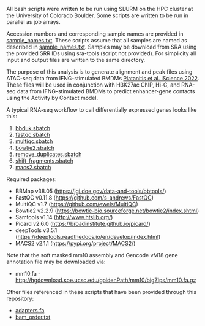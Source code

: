 All bash scripts were written to be run using SLURM on the HPC cluster at the University of Colorado Boulder. Some scripts are written to be run in parallel as job arrays.

Accession numbers and corresponding sample names are provided in [sample_names.txt](). These scripts assume that all samples are named as described in [sample_names.txt](). Samples may be download from SRA using the provided SRR IDs using sra-tools (script not provided). For simplicity all input and output files are written to the same directory.

The purpose of this analysis is to generate alignment and peak files using ATAC-seq data from IFNG-stimulated BMDMs [Platanitis et al. iScience 2022](https://doi.org/10.1016/j.isci.2022.103840). These files will be used in conjunction with H3K27ac ChIP, Hi-C, and RNA-seq data from IFNG-stimulated BMDMs to predict enhancer-gene contacts using the Activity by Contact model. 

A typical RNA-seq workflow to call differentially expressed genes looks like this:
1. [bbduk.sbatch]()
2. [fastqc.sbatch]()
3. [multiqc.sbatch]()
4. [bowtie2.sbatch]()
5. [remove_duplicates.sbatch]()
6. [shift_fragments.sbatch]()
7. [macs2.sbatch]()

Required packages:
* BBMap v38.05 (https://jgi.doe.gov/data-and-tools/bbtools/)
* FastQC v0.11.8 (https://github.com/s-andrews/FastQC)
* MultiQC v1.7 (https://github.com/ewels/MultiQC)
* Bowtie2 v2.2.9 (https://bowtie-bio.sourceforge.net/bowtie2/index.shtml)
* Samtools v1.14 (http://www.htslib.org/)
* Picard v2.6.0 (https://broadinstitute.github.io/picard/)
* deepTools v3.5.1 (https://deeptools.readthedocs.io/en/develop/index.html)
* MACS2 v2.1.1 (https://pypi.org/project/MACS2/)

Note that the soft masked mm10 assembly and Gencode vM18 gene annotation file may be downloaded via:
* mm10.fa - http://hgdownload.soe.ucsc.edu/goldenPath/mm10/bigZips/mm10.fa.gz

Other files referenced in these scripts that have been provided through this repository:
* [adapters.fa]()
* [bam_order.txt]()
